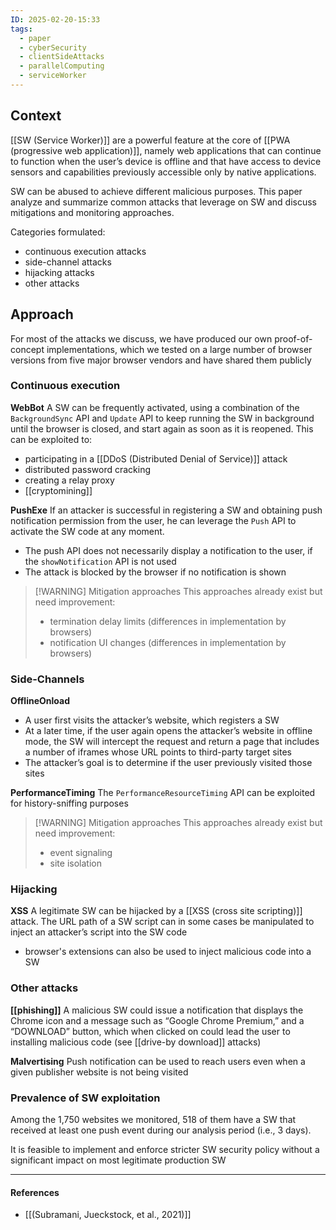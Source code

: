 ```yaml
---
ID: 2025-02-20-15:33
tags:
  - paper
  - cyberSecurity
  - clientSideAttacks
  - parallelComputing
  - serviceWorker
---
```

## Context

[[SW (Service Worker)]] are a powerful feature at the core of [[PWA (progressive web application)]], namely web applications that can continue to function when the user’s device is offline and that have access to device sensors and capabilities previously accessible only by native applications.

SW can be abused to achieve different malicious purposes.
This paper analyze and summarize common attacks that leverage on SW and discuss mitigations and monitoring approaches. 

Categories formulated:
- continuous execution attacks
- side-channel attacks
- hijacking attacks
- other attacks

## Approach

For most of the attacks we discuss, we have produced our own proof-of-concept implementations, which we tested on a large number of browser versions from five major browser vendors and have shared them publicly

### Continuous execution

**WebBot**
A SW can be frequently activated, using a combination of the `BackgroundSync` API and `Update` API to keep running the SW in background until the browser is closed, and start again as soon as it is reopened. This can be exploited to:
- participating in a  [[DDoS (Distributed Denial of Service)]] attack
- distributed password cracking
- creating a relay proxy 
- [[cryptomining]]

**PushExe**
If an attacker is successful in registering a SW and obtaining push notification permission from the user, he can leverage the `Push` API to activate the SW code at any moment.
- The push API does not necessarily display a notification to the user, if the `showNotification` API is not used
- The attack is blocked by the browser if no notification is shown


> [!WARNING] Mitigation approaches
> This approaches already exist but need improvement:
> - termination delay limits (differences in implementation by browsers)
> - notification UI changes (differences in implementation by browsers)

### Side-Channels

**OfflineOnload**
- A user first visits the attacker’s website, which registers a SW
- At a later time, if the user again opens the attacker’s website in offline mode, the SW will intercept the request and return a page that includes a number of iframes whose URL points to third-party target sites
- The attacker’s goal is to determine if the user previously visited those sites

**PerformanceTiming**
The `PerformanceResourceTiming` API can be exploited for history-sniffing purposes

> [!WARNING] Mitigation approaches
> This approaches already exist but need improvement:
> - event signaling
> - site isolation

### Hijacking

**XSS**
A legitimate SW can be hijacked by a [[XSS (cross site scripting)]] attack.
The URL path of a SW script can in some cases be manipulated to inject an attacker’s script into the SW code
- browser's extensions can also be used to inject malicious code into a SW

### Other attacks

**[[phishing]]**
A malicious SW could issue a notification that displays the Chrome icon and a message such as “Google Chrome Premium,” and a “DOWNLOAD” button, which when clicked on could lead the user to installing malicious code (see [[drive-by download]] attacks)

**Malvertising**
Push notification can be used to reach users even when a given publisher website is not being visited

### Prevalence of SW exploitation

Among the 1,750 websites we monitored, 518 of them have a SW that received at least one push event during our analysis period (i.e., 3 days).

It is feasible to implement and enforce stricter SW security policy without a significant impact on most legitimate production SW

---
#### References
- [[(Subramani, Jueckstock, et al., 2021)]]